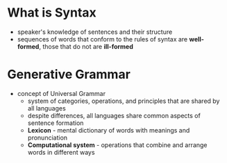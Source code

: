 # What is Syntax
- speaker's knowledge of sentences and their structure
- sequences of words that conform to the rules of syntax are **well-formed**, those that do not are **ill-formed**
# Generative Grammar
- concept of Universal Grammar
	- system of categories, operations, and principles that are shared by all languages
	- despite differences, all languages share common aspects of sentence formation
	- **Lexicon** - mental dictionary of words with meanings and pronunciation
	- **Computational system** - operations that combine and arrange words in different ways
